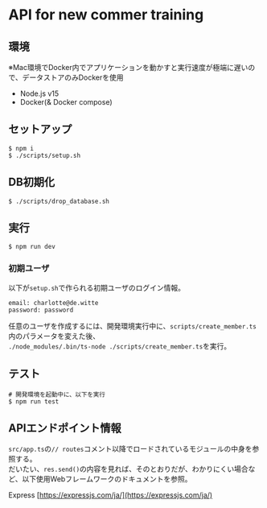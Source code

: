 # API for new commer training

## 環境
※Mac環境でDocker内でアプリケーションを動かすと実行速度が極端に遅いので、データストアのみDockerを使用
- Node.js v15
- Docker(& Docker compose)

## セットアップ
```
$ npm i
$ ./scripts/setup.sh
```

## DB初期化
```
$ ./scripts/drop_database.sh
```

## 実行
```
$ npm run dev
```

### 初期ユーザ
以下が`setup.sh`で作られる初期ユーザのログイン情報。
```
email: charlotte@de.witte
password: password
```
任意のユーザを作成するには、開発環境実行中に、`scripts/create_member.ts`内のパラメータを変えた後、  
`./node_modules/.bin/ts-node ./scripts/create_member.ts`を実行。

## テスト
```
# 開発環境を起動中に、以下を実行
$ npm run test
```

## APIエンドポイント情報
`src/app.ts`の`// routes`コメント以降でロードされているモジュールの中身を参照する。  
だいたい、`res.send()`の内容を見れば、そのとおりだが、わかりにくい場合など、以下使用Webフレームワークのドキュメントを参照。  

Express
[https://expressjs.com/ja/](https://expressjs.com/ja/)